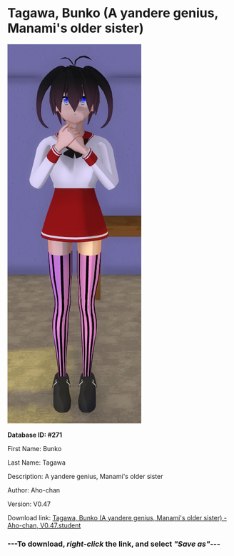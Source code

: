 # Tagawa, Bunko (A yandere genius, Manami's older sister)

<img src="https://raw.githubusercontent.com/Arbiter1223/Daigaku-Gurashi-Custom-Students/master/Students/Files/Tagawa%2C%20Bunko%20(A%20yandere%20genius%2C%20Manami's%20older%20sister).png" title="Tagawa, Bunko (A yandere genius, Manami's older sister) - Aho-chan, V0.47">

**Database ID: #271**

First Name: Bunko

Last Name: Tagawa

Description: A yandere genius, Manami's older sister

Author: Aho-chan

Version: V0.47

Download link: <a href="https://raw.githubusercontent.com/Arbiter1223/Daigaku-Gurashi-Custom-Students/master/Students/Files/Tagawa%2C%20Bunko%20(A%20yandere%20genius%2C%20Manami's%20older%20sister)%20-%20Aho-chan%2C%20V0.47.student">Tagawa, Bunko (A yandere genius, Manami's older sister) - Aho-chan, V0.47.student</a>

### ---**To download, _right-click_ the link, and select _"Save as"_**---
